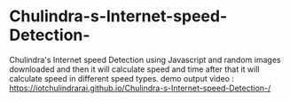 # Chulindra-s-Internet-speed-Detection-
Chulindra's Internet speed Detection  using Javascript  and random images downloaded and then it will calculate speed and time after that it will calculate speed in different speed types.
demo output video : https://iotchulindrarai.github.io/Chulindra-s-Internet-speed-Detection-/
